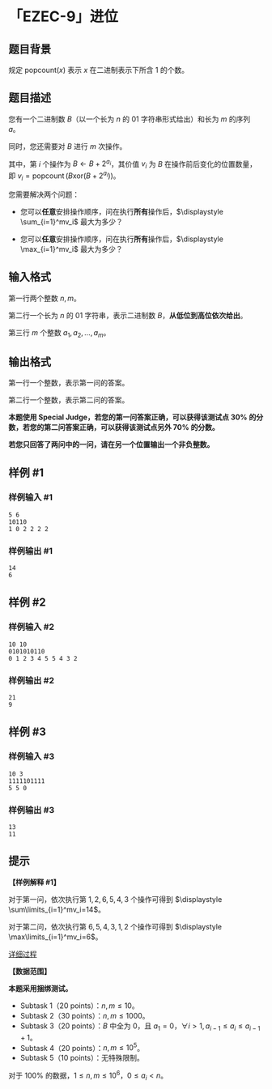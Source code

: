 # 「EZEC-9」进位

## 题目背景

规定 $\text{popcount}(x)$ 表示 $x$ 在二进制表示下所含 $1$ 的个数。

## 题目描述

您有一个二进制数 $B$（以一个长为 $n$ 的 $01$ 字符串形式给出）和长为 $m$ 的序列 $a$。

同时，您还需要对 $B$ 进行 $m$ 次操作。

其中，第 $i$ 个操作为 $B \gets B + 2^{a_i}$，其价值 $v_i$ 为 $B$ 在操作前后变化的位置数量，即 $v_i = \operatorname{popcount}(B \mathbin{\mathrm{xor}} (B + 2^{a_i}))$。

您需要解决两个问题：

- 您可以**任意**安排操作顺序，问在执行**所有**操作后，$\displaystyle \sum_{i=1}^mv_i$ 最大为多少？

- 您可以**任意**安排操作顺序，问在执行**所有**操作后，$\displaystyle \max_{i=1}^mv_i$ 最大为多少？

## 输入格式

第一行两个整数 $n,m$。

第二行一个长为 $n$ 的 $01$ 字符串，表示二进制数 $B$，**从低位到高位依次给出**。

第三行 $m$ 个整数 $a_1,a_2,\dots,a_m$。

## 输出格式

第一行一个整数，表示第一问的答案。

第二行一个整数，表示第二问的答案。

**本题使用 Special Judge，若您的第一问答案正确，可以获得该测试点 $30\%$ 的分数，若您的第二问答案正确，可以获得该测试点另外 $70\%$ 的分数。**

**若您只回答了两问中的一问，请在另一个位置输出一个非负整数。**

## 样例 #1

### 样例输入 #1
```
5 6
10110
1 0 2 2 2 2
```

### 样例输出 #1

```
14
6
```

## 样例 #2

### 样例输入 #2
```
10 10
0101010110
0 1 2 3 4 5 5 4 3 2
```

### 样例输出 #2

```
21
9
```

## 样例 #3

### 样例输入 #3
```
10 3
1111101111
5 5 0
```

### 样例输出 #3

```
13
11
```

## 提示

**【样例解释 #1】**

对于第一问，依次执行第 $1,2,6,5,4,3$ 个操作可得到 $\displaystyle \sum\limits_{i=1}^mv_i=14$。

对于第二问，依次执行第 $6,5,4,3,1,2$ 个操作可得到 $\displaystyle \max\limits_{i=1}^mv_i=6$。

[详细过程](https://www.luogu.com.cn/paste/ycx4xov7)

**【数据范围】**

**本题采用捆绑测试。**

- Subtask 1（20 points）：$n,m\leq 10$。
- Subtask 2（30 points）：$n,m\leq 1000$。
- Subtask 3（20 points）：$B$ 中全为 $0$，且 $a_1=0$，$\forall i>1, a_{i-1}\leq a_i\leq a_{i-1}+1$。
- Subtask 4（20 points）：$n,m\leq 10^5$。
- Subtask 5（10 points）：无特殊限制。

对于 $100\%$ 的数据，$1\leq n,m\leq 10^6$，$0\leq a_i< n$。
